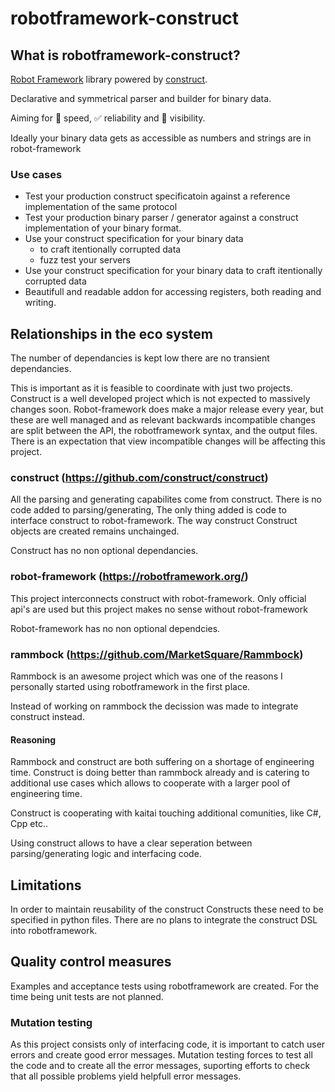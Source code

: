 # robotframework-construct

## What is robotframework-construct?

[Robot Framework](https://robotframework.org) library powered by [construct](https://construct.readthedocs.io/en/latest/).

Declarative and symmetrical parser and builder for binary data.

Aiming for :rocket: speed, :white_check_mark: reliability and :microscope: visibility.

Ideally your binary data gets as accessible as numbers and strings are in robot-framework

### Use cases

 - Test your production construct specificatoin against a reference implementation of the same protocol
 - Test your production binary parser / generator against a construct implementation of your binary format.
 - Use your construct specification for your binary data 
   - to craft itentionally corrupted data
   - fuzz test your servers
 - Use your construct specification for your binary data to craft itentionally corrupted data
 - Beautifull and readable addon for accessing registers, both reading and writing.

## Relationships in the eco system

The number of dependancies is kept low there are no transient dependancies.

This is important as it is feasible to coordinate with just two projects. Construct is a well developed project which is not expected to massively changes soon. Robot-framework does make a major release every year, but these
are well managed and as relevant backwards incompatible changes are split between the API, the robotframework syntax, and the output files. There is an expectation that view incompatible changes will be affecting this project.

### construct (https://github.com/construct/construct)
All the parsing and generating capabilites come from construct. There is no code added to parsing/generating, The only thing added is code to interface construct to robot-framework. The way construct Construct objects are created remains unchainged.

Construct has no non optional dependancies.

### robot-framework (https://robotframework.org/)
This project interconnects construct with robot-framework. Only official api's are used but this project makes no sense without robot-framework

Robot-framework has no non optional dependcies.

### rammbock (https://github.com/MarketSquare/Rammbock)
Rammbock is an awesome project which was one of the reasons I personally started using robotframework in the first place.

Instead of working on rammbock the decission was made to integrate construct instead.

#### Reasoning
Rammbock and construct are both suffering on a shortage of engineering time. Construct is doing better than rammbock already and is catering to additional use cases which allows to cooperate with a larger pool of engineering time.

Construct is cooperating with kaitai touching additional comunities, like C#, Cpp etc..

Using construct allows to have a clear seperation between parsing/generating logic and interfacing
code.

## Limitations

In order to maintain reusability of the construct Constructs these need to be specified in python files. There are no plans to integrate the construct DSL into robotframework.

## Quality control measures

Examples and acceptance tests using robotframework are created. For the time being unit tests are not planned.

### Mutation testing
As this project consists only of interfacing code, it is important to catch user errors and create good error messages. Mutation testing forces to test all the code and to create all the error messages, suporting efforts to check that all possible problems yield helpfull error messages.
